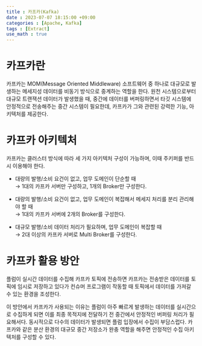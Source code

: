 ```yaml
---
title : 카프카(Kafka)
date : 2023-07-07 18:15:00 +09:00
categories : [Apache, Kafka]
tags : [Extract]
use_math : true
---
```


# 카프카란

카프카는 MOM(Message Oriented Middleware) 소프트웨어 중 하나로 대규모로 발생하는 메세지성 데이터를 비동기 방식으로 중계하는 역할을 한다. 원천 시스템으로부터 대규모 트랜잭션 데이터가 발생했을 때, 중간에 데이터를 버퍼링하면서 타깃 시스템에 안정적으로 전송해주는 중간 시스템이 필요한데, 카프카가 그와 관련된 강력한 기능, 아키텍처를 제공한다.

# 카프카 아키텍처

카프카는 클러스터 방식에 따라 세 가지 아키텍처 구성이 가능하며, 이때 주키퍼를 반드시 이용해야 한다.

- 대량의 발행/소비 요건이 없고, 업무 도메인이 단순할 때  
  &rarr; 1대의 카프카 서버만 구성하고, 1개의 Broker만 구성한다.
  
- 대량의 발행/소비 요건이 없고, 업무 도메인이 복잡해서 메세지 처리를 분리 관리해야 할 때  
  &rarr; 1대의 카프카 서버에 2개의 Broker를 구성한다.
  
- 대규모 발행/소비 데이터 처리가 필요하며, 업무 도메인이 복잡할 때  
&rarr; 2대 이상의 카프카 서버로 Multi Broker를 구성한다.

# 카프카 활용 방안

플럼이 실시간 데이터를 수집해 카프카 토픽에 전송하면 카프카는 전송받은 데이터를 토픽에 임시로 저장하고 있다가 컨슈머 프로그램이 작동할 때 토픽에서 데이터를 가져갈 수 있는 환경을 조성한다.

이 방안에서 카프카가 사용되는 이유는 플럼이 아주 빠르게 발생하는 데이터를 실시간으로 수집하게 되면 이를 최종 목적지에 전달하기 전 중간에서 안정적인 버퍼링 처리가 필요해서다. 동시적으로 다수의 데이터가 발생되면 플럼 입장에서 수집이 부담스럽다. 카프카와 같은 분산 환경의 대규모 중간 저장소가 완충 역할을 해주면 안정적인 수집 아키텍처를 구성할 수 있다. 
